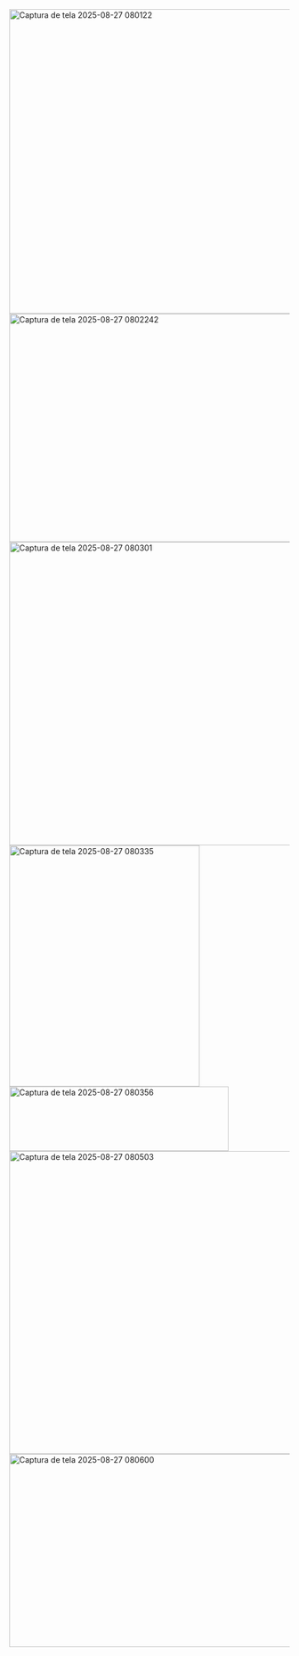 <img width="811" height="547" alt="Captura de tela 2025-08-27 080122" src="https://github.com/user-attachments/assets/09bf2590-ecb5-4812-ba07-854290e9357d" />

<img width="887" height="410" alt="Captura de tela 2025-08-27 0802242" src="https://github.com/user-attachments/assets/72a4efa4-3fa2-4e66-917c-f4d3753495cf" />

<img width="846" height="545" alt="Captura de tela 2025-08-27 080301" src="https://github.com/user-attachments/assets/dc9224fe-adba-4f4a-aad0-994e57d7c78b" />

<img width="342" height="433" alt="Captura de tela 2025-08-27 080335" src="https://github.com/user-attachments/assets/0e047b41-abc2-464f-92aa-88895b9d9f39" />

<img width="394" height="116" alt="Captura de tela 2025-08-27 080356" src="https://github.com/user-attachments/assets/7002ba21-3ac5-4993-8601-3323462e35d0" />

<img width="740" height="544" alt="Captura de tela 2025-08-27 080503" src="https://github.com/user-attachments/assets/e380b70c-5922-4481-bdca-ca04feb32a52" />

<img width="980" height="347" alt="Captura de tela 2025-08-27 080600" src="https://github.com/user-attachments/assets/850c3f31-56fb-4398-bb06-afff0e2726a3" />
